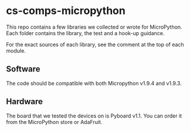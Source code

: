 # cs-comps-micropython

This repo contains a few libraries we collected or wrote for MicroPython. Each folder contains the library, the test and a hook-up guidance.

For the exact sources of each library, see the comment at the top of each module.

## Software
The code should be compatible with both Micropython v1.9.4 and v1.9.3.

## Hardware
The board that we tested the devices on is Pyboard v1.1. You can order it from the MicroPython store or AdaFruit. 
